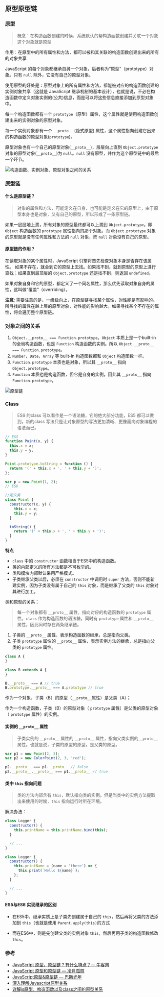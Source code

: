 ## 原型原型链

### 原型

> 概念：在构造函数创建的时候，系统默认的帮构造函数创建并关联一个对象 这个对象就是原型

作用：在原型中的所有属性和方法，都可以被和其关联的构造函数创建出来的所有的对象共享

JavaScript 的每个对象都继承自另一个对象，后者称为“原型”（prototype）对象。只有 `null` 除外，它没有自己的原型对象。

使用原型的好处是：原型对象上的所有属性和方法，都能被对应的构造函数创建的实例对象共享（这就是 JavaScript 继承机制的基本设计），也就是说，不必在构造函数中定义对象实例的(公共)信息，而是可以将这些信息直接添加到原型对象中。

每一个构造函数都有一个 `prototype`（原型）属性，这个属性就是使用构造函数创建出来的实例对象的原型对象。

每一个实例对象都有一个 `__proto__` (隐式原型) 属性，这个属性指向创建它出来的构造函数的原型对象(`prototype`)。

原型对象也有一个自己的原型对象(`__proto__`)，层层向上直到 `Object.prototype` 对象的原型对象(`__proto__`)为 `null`。`null` 没有原型，并作为这个原型链中的最后一个环节。

![构造函数、实例对象、原型对象之间的关系](./原型与原型链/构造函数实例对象、原型对象之间的关系.jpeg)

### 原型链

#### 什么是原型链？

> 对象的属性和方法，可能定义在自身，也可能是定义在它的原型上，由于原型本身也是对象，又有自己的原型，所以形成了一条原型链。

如果一层层地上溯，所有对象的原型最终都可以上溯到 `Object.prototype`，即 `Object` 构造函数的 `prototype` 属性指向的那个对象。而 `Object.prototype` 对象的原型就是没有任何属性和方法的 `null` 对象，而 `null` 对象没有自己的原型。

#### 原型链的作用？

在读取对象的某个属性时，JavaScript 引擎将首先检查对象本身是否存在该属性。 如果不存在，就会到它的原型上去找。如果找不到，就到原型的原型上进行查找；如果直到最顶层的 `Object.prototype` 还是找不到，则返回 `undefined`。

如果对象自身和它的原型，都定义了一个同名属性，那么优先读取对象自身的属性，这叫做“覆盖”（overriding）。

**注意**: 需要注意的是，一级级向上，在原型链寻找某个属性，对性能是有影响的。所寻找的属性在越上层的原型对象，对性能的影响越大。如果寻找某个不存在的属性，将会遍历整个原型链。

### 对象之间的关系

1. `Object.__proto__ === Function.prototype`。`Object` 本质上是一个built-in 的全局构造函数，也是 `Function` 构造函数的实例。所以 `Object.__proto__ === Function.prototype`。  
2. `Number`，`Date`，`Array` 等 built-in 构造函数都和 `Object` 构造函数一样。 
3. `Function.prototype` 本质也是对象，所以其 `__proto__` 指向 `Object.prototype`。   
4. `Function` 本质也是构造函数，但它是自身的实例，因此其 `__proto__` 指向 `Function.prototype`。

![原型链](./原型与原型链/原型链.png)

### Class 

>  ES6 的class 可以看作是一个语法糖，它的绝大部分功能，ES5 都可以做到，新的class 写法只是让对象原型的写法更加清晰、更像面向对象编程的语法而已。

```javascript
// ES5
function Point(x, y) {
  this.x = x;
  this.y = y;
}

Point.prototype.toString = function () {
  return '(' + this.x + ', ' + this.y + ')';
};

var p = new Point(1, 2);
// ES6

//定义类
class Point {
  constructor(x, y) {
    this.x = x;
    this.y = y;
  }

  toString() {
    return '(' + this.x + ', ' + this.y + ')';
  }
}
```

**特点**

- `class` 中的 `constructor` 函数相当于ES5中的构造函数。
- 类的内部定义的所有方法都是不可枚举的。
- 类和模块内部默认采用严格模式。
- 子类继承父类以后，必须在 `constructor` 中调用时 `super` 方法，否则不能新建实例，因为子类没有属于自己的 `this` 对象，而是继承了父类的 `this` 对象对其进行加工。

类和原型的关系：

>  每一个对象都有 `__proto__` 属性，指向对应的构造函数的 `prototype` 属性。`class` 作为构造函数的语法糖，同时有 `prototype` 属性和 `__proto__` 属性，因此同时存在两条继承链。

1. 子类的 `__proto__` 属性，表示构造函数的继承，总是指向父类。  
2. 子类 `prototype` 属性的 `__proto__` 属性，表示实例方法的继承，总是指向父类的 `prototype` 属性。

```javascript
class A {
}

class B extends A {
}

B.__proto__ === A // true
B.prototype.__proto__ === A.prototype // true
```

作为一个对象，子类（B）的原型（`__proto__`属性）是父类（A）；

作为一个构造函数，子类（B）的原型对象（ `prototype` 属性）是父类的原型对象（ `prototype` 属性）的实例。

#### **实例的 `__proto__` 属性**

>  子类实例的 `__proto__` 属性的 `__proto__` 属性，指向父类实例的`__proto__` 属性。也就是说，子类的原型的原型，是父类的原型。

```javascript
var p1 = new Point(2, 3);
var p2 = new ColorPoint(2, 3, 'red');

p2.__proto__ === p1.__proto__ // false
p2.__proto__.__proto__ === p1.__proto__ // true
```

#### **类中 `this` 指向问题**

>  类的方法内部含有 `this`，默认指向类的实例。但是当类中的实例方法提取出来使用的时候，`this` 指向运行时所在环境。

解决办法：

```javascript
class Logger {
  constructor() {
    this.printName = this.printName.bind(this);
  }

  // ...
}

class Logger {
  constructor() {
    this.printName = (name = 'there') => {
      this.print(`Hello ${name}`);
    };
  }

  // ...
}
```

#### **ES5与ES6 实现继承的区别**

- 在ES5中，继承实质上是子类先创建属于自己的 `this`，然后再将父类的方法添加到 `this`（也就是使用 `Parent.apply(this)`的方式

- 而在ES6中，则是先创建父类的实例对象 `this`，然后再用子类的构造函数修改 `this`。

### 参考

- [JavaScript 原型，原型链 ? 有什么特点？— 牛客网](https://www.nowcoder.com/questionTerminal/dafdf862d4614009a9eab014a157dd83)
- [JavaScript 原型和原型链 — 冷月孤照](https://zhuanlan.zhihu.com/p/39549472)
- [JavaScript原型&原型链 — 巴斯光年](https://segmentfault.com/a/1190000021232132)
- [深入理解Javascript原型关系](https://segmentfault.com/a/1190000013022549)
- [详解js原型，构造函数以及class之间的原型关系](https://cloud.tencent.com/developer/article/1408666)
